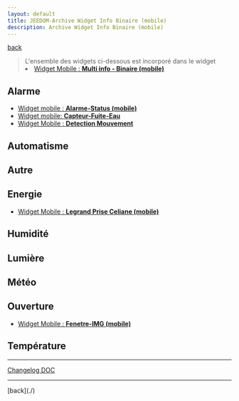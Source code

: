 ```yaml
---
layout: default
title: JEEDOM-Archive Widget Info Binaire (mobile)
description: Archive Widget Info Binaire (mobile)
---
```

[back](./)

<blockquote>
L'ensemble des widgets ci-dessous est incorporé dans le widget
    <li><a href="./JEEDOM-Multi_info-Binaire--mobile.html">Widget Mobile : <b>Multi info - Binaire (mobile)</b></a></li>
</blockquote>


## Alarme
<ul>
    <li><a href="../archives/multiinfo_binaire/JEEDOM_Alarme_Status_MOBILE.html">Widget mobile : <b>Alarme-Status (mobile)</b></a></li>
    <li><a href="../archives/multiinfo_binaire/JEEDOM_Capteur_Fuite_Eau_MOBILE.html">Widget mobile: <b>Capteur-Fuite-Eau</b></a></li>
    <li><a href="../archives/multiinfo_binaire/JEEDOM_Detection_Mouvement_MOBILE.html">Widget Mobile : <b>Detection Mouvement</b></a></li>
</ul>

## Automatisme
<ul>

</ul>

## Autre
<ul>

</ul>

## Energie
<ul>
    <li><a href="../archives/multiinfo_binaire/JEEDOM_Legrand_Prise_Celiane_mobile.html">Widget Mobile : <b>Legrand Prise Celiane (mobile)</b></a></li>  
</ul>

## Humidité
<ul>

</ul>

## Lumière
<ul>

</ul>

## Météo
<ul>

</ul>

## Ouverture
<ul>
    <li><a href="../archives/multiinfo_binaire/JEEDOM_Fenetre_IMG_MOBILE.html">Widget Mobile : <b>Fenetre-IMG (mobile)</b></a></li>
</ul>

## Température
<ul>

</ul>

<hr />
<dl>
    <a href="https://github.com/JEALG/JEEDOM-Widget_JAG-doc/commits/master">Changelog DOC</a>
</dl>
<hr />
[back](./)